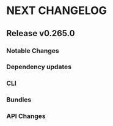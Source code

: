 # NEXT CHANGELOG

## Release v0.265.0

### Notable Changes

### Dependency updates

### CLI

### Bundles

### API Changes

